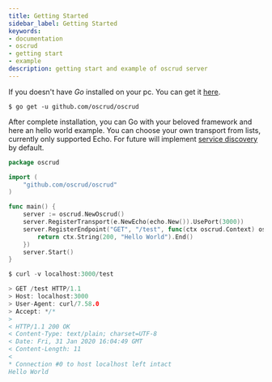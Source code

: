 ```yaml
---
title: Getting Started
sidebar_label: Getting Started
keywords:
- documentation
- oscrud
- getting start
- example
description: getting start and example of oscrud server
---
```


If you doesn't have *Go* installed on your pc. You can get it [here](https://golang.org/doc/install).

```
$ go get -u github.com/oscrud/oscrud
```

After complete installation, you can Go with your beloved framework and here an hello world example. You can choose your own transport from lists, currently only supported Echo. For future will implement [service discovery](https://github.com/hashicorp/mdns) by default.

```go
package oscrud

import (
    "github.com/oscrud/oscrud"
)

func main() {
	server := oscrud.NewOscrud()
	server.RegisterTransport(e.NewEcho(echo.New()).UsePort(3000))
	server.RegisterEndpoint("GET", "/test", func(ctx oscrud.Context) oscrud.Context {
		return ctx.String(200, "Hello World").End()
	})
	server.Start()
}

$ curl -v localhost:3000/test

> GET /test HTTP/1.1
> Host: localhost:3000
> User-Agent: curl/7.58.0
> Accept: */*
> 
< HTTP/1.1 200 OK
< Content-Type: text/plain; charset=UTF-8
< Date: Fri, 31 Jan 2020 16:04:49 GMT
< Content-Length: 11
< 
* Connection #0 to host localhost left intact
Hello World
```